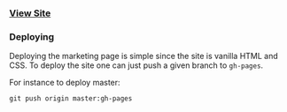 ### [View Site](http://randomrunapp.com)

### Deploying

Deploying the marketing page is simple since the site is vanilla HTML and CSS. To deploy the site one can just push a given branch to `gh-pages`.

For instance to deploy master:

    git push origin master:gh-pages
